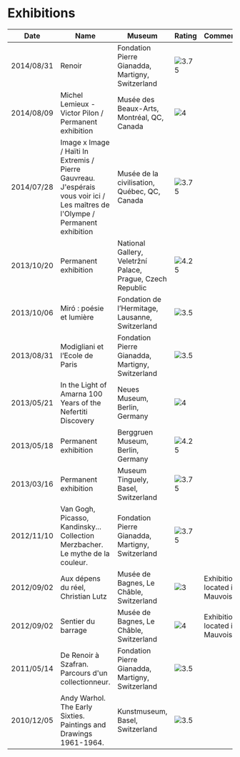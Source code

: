 # Exhibitions
Date | Name | Museum | Rating | Comments
--- | --- | --- | --- | ---
<a name="14"></a>2014/08/31 | Renoir | Fondation Pierre Gianadda, Martigny, Switzerland | ![3.75](https://raw.github.com/obruchez/public/master/img/stars4_0.png) | 
<a name="13"></a>2014/08/09 | Michel Lemieux - Victor Pilon / Permanent exhibition | Musée des Beaux-Arts, Montréal, QC, Canada | ![4](https://raw.github.com/obruchez/public/master/img/stars4_0.png) | 
<a name="12"></a>2014/07/28 | Image x Image / Haïti In Extremis / Pierre Gauvreau. J'espérais vous voir ici / Les maîtres de l'Olympe / Permanent exhibition | Musée de la civilisation, Québec, QC, Canada | ![3.75](https://raw.github.com/obruchez/public/master/img/stars4_0.png) | 
<a name="11"></a>2013/10/20 | Permanent exhibition | National Gallery, Veletržní Palace, Prague, Czech Republic | ![4.25](https://raw.github.com/obruchez/public/master/img/stars4_5.png) | 
<a name="10"></a>2013/10/06 | Miró : poésie et lumière | Fondation de l’Hermitage, Lausanne, Switzerland | ![3.5](https://raw.github.com/obruchez/public/master/img/stars3_5.png) | 
<a name="9"></a>2013/08/31 | Modigliani et l’Ecole de Paris | Fondation Pierre Gianadda, Martigny, Switzerland | ![3.5](https://raw.github.com/obruchez/public/master/img/stars3_5.png) | 
<a name="8"></a>2013/05/21 | In the Light of Amarna 100 Years of the Nefertiti Discovery | Neues Museum, Berlin, Germany | ![4](https://raw.github.com/obruchez/public/master/img/stars4_0.png) | 
<a name="7"></a>2013/05/18 | Permanent exhibition | Berggruen Museum, Berlin, Germany | ![4.25](https://raw.github.com/obruchez/public/master/img/stars4_5.png) | 
<a name="6"></a>2013/03/16 | Permanent exhibition | Museum Tinguely, Basel, Switzerland | ![3.75](https://raw.github.com/obruchez/public/master/img/stars4_0.png) | 
<a name="5"></a>2012/11/10 | Van Gogh, Picasso, Kandinsky... Collection Merzbacher. Le mythe de la couleur. | Fondation Pierre Gianadda, Martigny, Switzerland | ![3.75](https://raw.github.com/obruchez/public/master/img/stars4_0.png) | 
<a name="4"></a>2012/09/02 | Aux dépens du réel, Christian Lutz | Musée de Bagnes, Le Châble, Switzerland | ![3](https://raw.github.com/obruchez/public/master/img/stars3_0.png) | Exhibition located in Mauvoisin.
<a name="3"></a>2012/09/02 | Sentier du barrage | Musée de Bagnes, Le Châble, Switzerland | ![4](https://raw.github.com/obruchez/public/master/img/stars4_0.png) | Exhibition located in Mauvoisin.
<a name="2"></a>2011/05/14 | De Renoir à Szafran. Parcours d'un collectionneur. | Fondation Pierre Gianadda, Martigny, Switzerland | ![3.5](https://raw.github.com/obruchez/public/master/img/stars3_5.png) | 
<a name="1"></a>2010/12/05 | Andy Warhol. The Early Sixties. Paintings and Drawings 1961-1964. | Kunstmuseum, Basel, Switzerland | ![3.5](https://raw.github.com/obruchez/public/master/img/stars3_5.png) | 
